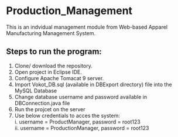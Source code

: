# Production_Management

This is an indvidual management module from Web-based Apparel Manufacturing Management System.

## Steps to run the program:
1. Clone/ download the repository.
2. Open project in Eclipse IDE.
3. Configure Apache Tomacat 9 server.
4. Import Vokot_DB.sql (available in DBExport directory) file into the MySQL Database
5. Change database username and password available in DBConnection.java file
6. Run the projcet on the server
7. Use below credentials to acces the system: </br>
      i. username = ProductManager, password = root123 </br>
      ii. username = ProductionManager, password = root123 
